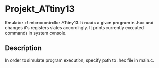 # Projekt_ATtiny13
Emulator of microcontroller ATtiny13. It reads a given program in .hex and changes it's registers states accordingly. It
prints currently executed commands in system console.

## Description
In order to simulate program execution, specify path to .hex file in main.c.

